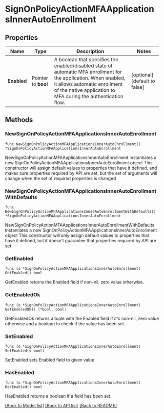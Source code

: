 # SignOnPolicyActionMFAApplicationsInnerAutoEnrollment

## Properties

Name | Type | Description | Notes
------------ | ------------- | ------------- | -------------
**Enabled** | Pointer to **bool** | A boolean that specifies the enabled/disabled state of automatic MFA enrollment for the application.  When enabled, it allows automatic enrollment of the native application to MFA during the authentication flow. | [optional] [default to false]

## Methods

### NewSignOnPolicyActionMFAApplicationsInnerAutoEnrollment

`func NewSignOnPolicyActionMFAApplicationsInnerAutoEnrollment() *SignOnPolicyActionMFAApplicationsInnerAutoEnrollment`

NewSignOnPolicyActionMFAApplicationsInnerAutoEnrollment instantiates a new SignOnPolicyActionMFAApplicationsInnerAutoEnrollment object
This constructor will assign default values to properties that have it defined,
and makes sure properties required by API are set, but the set of arguments
will change when the set of required properties is changed

### NewSignOnPolicyActionMFAApplicationsInnerAutoEnrollmentWithDefaults

`func NewSignOnPolicyActionMFAApplicationsInnerAutoEnrollmentWithDefaults() *SignOnPolicyActionMFAApplicationsInnerAutoEnrollment`

NewSignOnPolicyActionMFAApplicationsInnerAutoEnrollmentWithDefaults instantiates a new SignOnPolicyActionMFAApplicationsInnerAutoEnrollment object
This constructor will only assign default values to properties that have it defined,
but it doesn't guarantee that properties required by API are set

### GetEnabled

`func (o *SignOnPolicyActionMFAApplicationsInnerAutoEnrollment) GetEnabled() bool`

GetEnabled returns the Enabled field if non-nil, zero value otherwise.

### GetEnabledOk

`func (o *SignOnPolicyActionMFAApplicationsInnerAutoEnrollment) GetEnabledOk() (*bool, bool)`

GetEnabledOk returns a tuple with the Enabled field if it's non-nil, zero value otherwise
and a boolean to check if the value has been set.

### SetEnabled

`func (o *SignOnPolicyActionMFAApplicationsInnerAutoEnrollment) SetEnabled(v bool)`

SetEnabled sets Enabled field to given value.

### HasEnabled

`func (o *SignOnPolicyActionMFAApplicationsInnerAutoEnrollment) HasEnabled() bool`

HasEnabled returns a boolean if a field has been set.


[[Back to Model list]](../README.md#documentation-for-models) [[Back to API list]](../README.md#documentation-for-api-endpoints) [[Back to README]](../README.md)


